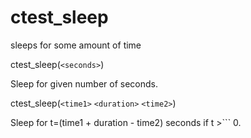   

# ctest_sleep  
sleeps for some amount of time  

ctest_sleep(```<seconds>```)

  

Sleep for given number of seconds.  

ctest_sleep(```<time1>``` ```<duration>``` ```<time2>```)

  

Sleep for t=(time1 + duration - time2) seconds if t >``` 0.  


